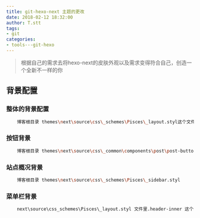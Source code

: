 ```yaml
---
title: git-hexo-next 主题的更改
date: 2018-02-12 18:32:00
author: T.stt
tags:
- git
categories:
- tools---git-hexo
---
```


>根据自己的需求去将hexo-next的皮肤外观以及需求变得符合自己，创造一个全新不一样的你

## 背景配置

### 整体的背景配置
``` bash
	博客根目录 themes\next\source\css\_schemes\Pisces\_layout.styl这个文件的第65行background:进行更改
```
### 按钮背景
``` bash
	博客根目录 themes\next\source\css\_common\components\post\post-button.styl 第七行修 background: ;
```
### 站点概况背景
``` bash
	博客根目录 themes\next\source\css\_schemes\Pisces\_sidebar.styl
```
### 菜单栏背景
``` bash
	next\source\css_schemes\Pisces\_layout.styl 文件里.header-inner 这个选择器下的background 就是背景色
```